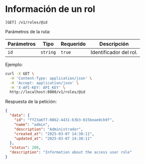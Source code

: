 # Información de un rol

```
[GET] /v1/roles/@id
```

Parámetros de la ruta:

| Parámetros | Tipo | Requerido | Descripción |
| ---------- | ---- | --------- | ----------- |
| `id` | `string` | `true` | Identificador del rol. |

Ejemplo:

```bash
curl -X GET \
  -H 'Content-Type: application/json' \
  -H 'Accept: application/json' \
  -H 'X-API-KEY: API_KEY' \
  http://localhost:8080/v1/roles/@id
```

Respuesta de la petición:

```json
{
  "data": {
    "id": "ff23a6f7-0862-4431-b3b3-015beae0cb9f",
    "name": "admin",
    "description": "Administrador",
    "created_at": "2025-03-07 14:38:11",
    "updated_at": "2025-03-07 14:38:11"
  },
  "status": 200,
  "description": "Information about the access user role"
}
```

